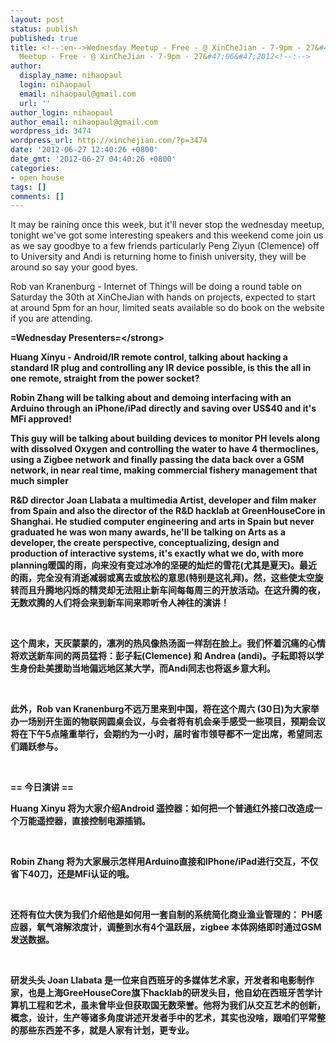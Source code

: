 ```yaml
---
layout: post
status: publish
published: true
title: <!--:en-->Wednesday Meetup - Free - @ XinCheJian - 7-9pm - 27&#47;06&#47;2012<!--:--><!--:zh-->Wednesday
  Meetup - Free - @ XinCheJian - 7-9pm - 27&#47;06&#47;2012<!--:-->
author:
  display_name: nihaopaul
  login: nihaopaul
  email: nihaopaul@gmail.com
  url: ''
author_login: nihaopaul
author_email: nihaopaul@gmail.com
wordpress_id: 3474
wordpress_url: http://xinchejian.com/?p=3474
date: '2012-06-27 12:40:26 +0800'
date_gmt: '2012-06-27 04:40:26 +0800'
categories:
- open house
tags: []
comments: []
---
```

<p><!--:en-->It may be raining once this week, but it'll never stop the wednesday meetup, tonight we've got some interesting speakers and this weekend come join us as we say goodbye to a few friends particularly Peng Ziyun (Clemence) off to University and Andi is returning home to finish university, they will be around so say your good byes.</p>
<p>Rob van Kranenburg - Internet of Things will be doing a round table on Saturday the 30th at XinCheJian with hands on projects, expected to start at around 5pm for an hour, limited seats available so do book on the website if you are attending.</p>
<p><strong>=Wednesday Presenters=<&#47;strong></p>
<p>Huang Xinyu - Android&#47;IR remote control, talking about hacking a standard IR plug and controlling any IR device possible, is this the all in one remote, straight from the power socket?</p>
<p>Robin Zhang will be talking about and demoing interfacing with an Arduino through an iPhone&#47;iPad directly and saving over US$40 and it's MFi approved!</p>
<p>This guy will be talking about building devices to monitor PH levels along with dissolved Oxygen and controlling the water to have 4 thermoclines, using a Zigbee network and finally passing the data back over a GSM network, in near real time, making commercial fishery management that much simpler</p>
<p>R&amp;D director Joan Llabata a multimedia Artist, developer and film maker from Spain and also the director of the R&amp;D hacklab at GreenHouseCore in Shanghai. He studied computer engineering and arts in Spain but never graduated he was won many awards, he'll be talking on Arts as a developer, the create perspective, conceptualizing, design and production of interactive systems, it's exactly what we do, with more planning<!--:--><!--:zh-->暖国的雨，向来没有变过冰冷的坚硬的灿烂的雪花(尤其是夏天)。最近的雨，完全没有消逝减弱或离去或放松的意思(特别是这礼拜)。然，这些使太空旋转而且升腾地闪烁的精灵却无法阻止新车间每每周三的开放活动。在这升腾的夜，无数欢腾的人们将会来到新车间来聆听令人神往的演讲！</p>
<p>&nbsp;</p>
<p>这个周末，天灰蒙蒙的，凛冽的热风像热汤面一样刮在脸上。我们怀着沉痛的心情将欢送新车间的两员猛将：彭子耘(Clemence) 和 Andrea (andi)。子耘即将以学生身份赴美援助当地偏远地区某大学，而Andi同志也将返乡意大利。</p>
<p>&nbsp;</p>
<p>此外，Rob van Kranenburg不远万里来到中国，将在这个周六 (30日)为大家举办一场别开生面的物联网圆桌会议，与会者将有机会亲手感受一些项目，预期会议将在下午5点隆重举行，会期约为一小时，届时省市领导都不一定出席，希望同志们踊跃参与。</p>
<p>&nbsp;</p>
<p>== 今日演讲 ==</p>
<p>Huang Xinyu 将为大家介绍Android 遥控器：如何把一个普通红外接口改造成一个万能遥控器，直接控制电源插销。</p>
<p>&nbsp;</p>
<p>Robin Zhang 将为大家展示怎样用Arduino直接和IPhone&#47;iPad进行交互，不仅省下40刀，还是MFi认证的哦。</p>
<p>&nbsp;</p>
<p>还将有位大侠为我们介绍他是如何用一套自制的系统简化商业渔业管理的：&nbsp;PH感应器，氧气溶解浓度计，调整到水有4个温跃层，zigbee 本体网络即时通过GSM发送数据。</p>
<p>&nbsp;</p>
<p>研发头头 Joan Llabata&nbsp;是一位来自西班牙的多媒体艺术家，开发者和电影制作家，也是上海GreeHouseCore旗下hacklab的研发头目，他自幼在西班牙苦学计算机工程和艺术，虽未曾毕业但获取国无数荣誉。他将为我们从交互艺术的创新，概念，设计，生产等诸多角度讲述开发者手中的艺术，其实也没啥，跟咱们平常整的那些东西差不多，就是人家有计划，更专业。<!--:--></p>
